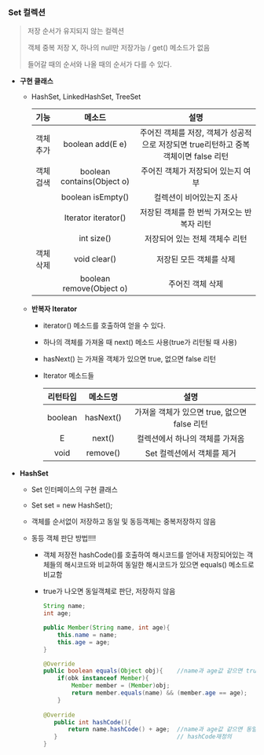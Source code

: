 ### Set 컬렉션

> 저장 순서가 유지되지 않는 컬렉션
>
> 객체 중복 저장 X, 하나의 null만 저장가능 / get() 메소드가 없음
>
> 들어갈 때의 순서와 나올 때의 순서가 다를 수 있다.

- **구현 클래스**

  - HashSet, LinkedHashSet, TreeSet

    |   기능   |           메소드           |                             설명                             |
    | :------: | :------------------------: | :----------------------------------------------------------: |
    | 객체추가 |      boolean add(E e)      | 주어진 객체를 저장, 객체가 성공적으로 저장되면 true리턴하고 중복객체이면 false 리턴 |
    | 객체검색 | boolean contains(Object o) |              주어진 객체가 저장되어 있는지 여부              |
    |          |     boolean isEmpty()      |                   컬렉션이 비어있는지 조사                   |
    |          |   Iterator<E> iterator()   |          저장된 객체를 한 번씩 가져오는 반복자 리턴          |
    |          |         int size()         |                저장되어 있는 전체 객체수 리턴                |
    | 객체삭제 |        void clear()        |                   저장된 모든 객체를 삭제                    |
    |          |  boolean remove(Object o)  |                       주어진 객체 삭제                       |

  - **반복자 Iterator**

    - iterator() 메소드를 호출하여 얻을 수 있다.

    - 하나의 객체를 가져올 때 next() 메소드 사용(true가 리턴될 때 사용)

    - hasNext() 는 가져올 객체가 있으면 true, 없으면 false 리턴

    - Iterator 메소드들

      | 리턴타입 | 메소드명  |                     설명                     |
      | :------: | :-------: | :------------------------------------------: |
      | boolean  | hasNext() | 가져올 객체가 있으면 true, 없으면 false 리턴 |
      |    E     |  next()   |       컬렉션에서 하나의 객체를 가져옴        |
      |   void   | remove()  |          Set 컬렉션에서 객체를 제거          |

- **HashSet**

  - Set 인터페이스의 구현 클래스

  - Set<E> set = new HashSet<E>();

  - 객체를 순서없이 저장하고 동일 및 동등객체는 중복저장하지 않음

  - 동등 객체 판단 방법!!!!

    - 객체 저장전 hashCode()를 호출하여 해시코드를 얻어내 저장되어있는 객체들의 해시코드와 비교하여 동일한 해시코드가 있으면 equals() 메소드로 비교함

    - true가 나오면 동일객체로 판단, 저장하지 않음

      ```java
      String name;
      int age;
      
      public Member(String name, int age){
          this.name = name;
          this.age = age;
      }
      
      @Override
      public boolean equals(Object obj){	//name과 age값 같으면 true리턴(equal재정의)
          if(obk instanceof Member){
              Member member = (Member)obj;
              return member.equals(name) && (member.age == age);
          }
          
      @Override
         public int hashCode(){
             return name.hashCode() + age;	//name과 age값 같으면 동일한 hashCode리턴
         }									// hashCode재정의
      }
      ```

      

    